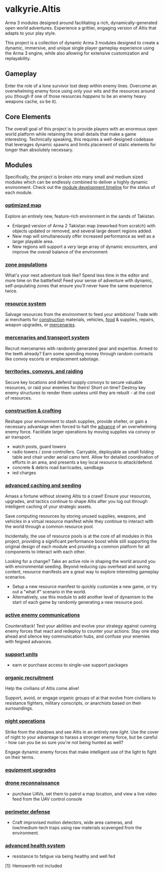 valkyrie.Altis
==============

Arma 3 modules designed around facilitating a rich, dynamically-generated open world adventures. Experience a grittier, engaging version of Altis that adapts to your play style.

This project is a collection of dynamic Arma 3 modules designed to create a dynamic, immersive, and unique single player gameplay experience using the Arma 3 engine, while also allowing for extensive customization and replayability.

## Gameplay
Enter the role of a lone survivor lost deep within enemy lines. Overcome an overwhelming enemy force using only your wits and the resources around you (though if one of those resources *happens* to be an enemy heavy weapons cache, so be it).

## Core Elements
The overall goal of this project is to provide players with an enormous open world platform while retaining the small details that make a game interesting. Technically speaking, this requires a well-designed codebase that leverages dynamic spawns and limits placement of static elements for longer than absolutely necessary. 

## Modules
Specifically, the project is broken into many small and medium sized modules which can be endlessly combined to deliver a highly dynamic environment. Check out the [module development timeline](/development/timeline.md) for the status of each module.

### [optimized map](#)
Explore an entirely new, feature-rich environment in the sands of Takistan.

* Enlarged version of Arma 2 Takistan map (reworked from scratch) with objects updated or removed, and several large desert regions added.
* New map will simultaneously offer increased performance as well as a larger playable area.
* New regions will support a *very* large array of dynamic encounters, and improve the overall balance of the environment

### [zone populations](#)
What's your next adventure look like? Spend less time in the editor and more time on the battlefield! Feed your sense of adventure with dynamic, self-populating zones that ensure you'll never have the same experience twice.

### [resource system](#)
Salvage resources from the environment to feed your ambitions! Trade with ai merchants for [construction](#) materials, vehicles, [food](#) & supplies, repairs, weapon upgrades, or [mercenaries](#).

### [mercenaries and transport system](#)
Recruit mercenaries with randomly generated gear and expertise. Armed to the teeth already? Earn some spending money through random contracts like convoy escorts or emplacement sabotage.

### [territories, convoys, and raiding](#)
Secure key locations and defend supply convoys to secure valuable resources, or raid your enemies for theirs! Short on time? Destroy key enemy structures to render them useless until they are rebuilt - at the cost of resources.

### [construction & crafting](#)
Reshape your environment to stash supplies, provide shelter, or gain a necessary advantage when forced to halt the [advance](#) of an overwhelming enemy force. Facilitate larger operations by moving supplies via convoy or air transport.

* watch posts, guard towers
* radio towers / zone controllers. Carryable, deployable as small folding table and chair under aerial camo tent. Allow for detailed coordination of efforts in an area, and presents a key local resource to attack/defend.
* concrete & debris road barricades, sandbags
* ied charges


### [advanced caching and seeding](#)
Amass a fortune without slowing Altis to a crawl! Ensure your resources, upgrades, and tactics continue to shape Altis after you log out through intelligent caching of your strategic assets.

Save computing resources by storing unused supplies, weapons, and vehicles in a virtual resource manifest while they continue to interact with the world through a common resource pool.

Incidentally, the use of resource pools is at the core of all modules in this project, providing a significant performance boost while still supporting the original design of each module and providing a common platform for all components to interact with each other.

Looking for a change? Take an active role in shaping the world around you with environmental seeding. Beyond reducing cpu overhead and saving content, resource manifests are a great way to explore interesting gameplay scenarios.

* Setup a new resource manifest to quickly customize a new game, or try out a "what if" scenario in the world.
* Alternatively, use this module to add another level of dynamism to the start of each game by randomly generating a new resource pool.

### [active enemy communications](#)
Counterattack! Test your abilities and evolve your strategy against cunning enemy forces that react and redeploy to counter your actions. Stay one step ahead and silence key communication hubs, and confuse your enemies with feigned advances.

### [support units](#)
* earn or purchase access to single-use support packages

### [organic recruitment](#)
Help the civilians of Altis come alive!

Support, avoid, or engage organic groups of ai that evolve from civilians to resistance fighters, military conscripts, or anarchists based on their surroundings.

### [night operations](#)
Strike from the shadows and see Altis in an entirely new *light*. Use the cover of night to your advantage to harass a stronger enemy force, but be careful - how can you be so sure you're not being hunted as well?

Engage dynamic enemy forces that make intelligent use of the light to fight on their terms.

### [equipment upgrades](#)

### [drone reconnaissance](#)
* purchase UAVs, set them to patrol a map location, and view a live video feed from the UAV control console

### [perimeter defense](#)
* Craft improvised motion detectors, wide area cameras, and low/medium-tech traps using raw materials scavenged from the environment.

### [advanced health system](#)
* resistance to fatigue via being healthy and well fed

[1]: Hemsworth not included
